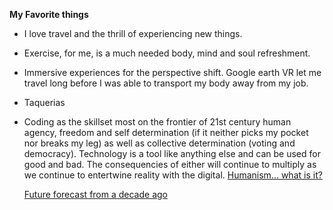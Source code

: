  **My Favorite things**
  - I love travel and the thrill of experiencing new things.
  - Exercise, for me, is a much needed body, mind and soul refreshment.
  - Immersive experiences for the perspective shift.  Google earth VR let me travel long before I was able to transport  my body away from my job.
  - Taquerias
  - Coding as the skillset most on the frontier of 21st century human agency, freedom and self determination (if it neither picks my pocket nor breaks my leg) as well as collective determination (voting and democracy).  Technology is a tool like anything else and can be used for good and bad.  The consequencies of either will continue to multiply as we continue to entertwine reality with the digital.
    [Humanism... what is it?](https://sites.google.com/view/practicingamerican/an-american-humanist)
  
    [Future forecast from a decade ago](https://a16z.com/2011/08/20/why-software-is-eating-the-world/)
